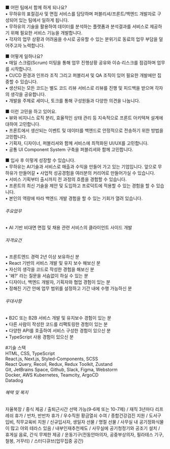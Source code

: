  
■ 어떤 팀에서 함께 하게 되나요?  
• 무하유의 표절검사 및 면접 서비스를 담당하며 퍼블리셔/프론트/백엔드 개발자로 구성되어 있는 팀에서 일하게 됩니다.  
• 무하유의 기술을 활용하여 데이터를 분석하는 플랫폼과 분석결과를 서비스로 제공하기 위해 필요한 서비스 기능을 개발합니다.  
• 각자의 업무 상황과 어려움을 수시로 공유할 수 있는 분위기로 동료의 업무 부담을 덜어주고자 노력합니다.  
  
■ 어떻게 일하나요?  
• 매일 스크럼(Scrum) 미팅을 통해 업무 진행상황 공유와 이슈·리스크를 점검하며 업무를 시작합니다.  
• CI/CD 환경과 인프라 조직 그리고 퍼블리셔 및 QA 조직이 있어 필요한 개발에만 집중할 수 있습니다.  
• 생산되는 모든 코드는 별도 코드 리뷰 서비스로 리뷰를 진행 및 피드백을 받으며 각자의 생각을 공유합니다.  
• 개발을 주제로 세미나, 토크를 통해 구성원들과 다양한 의견을 나눕니다.  
  
■ 이런 고민을 하고 있어요.  
• 뷰와 비지니스 로직 분리, 효율적인 상태 관리 등 지속적으로 프론트 아키텍쳐 설계에 대하여 고민합니다.  
• 프론트에서 생산되는 이벤트 및 데이터를 백엔드로 안정적으로 전송하기 위한 방법을 고민합니다.  
• 기획자, 디자이너, 퍼블리셔와 함께 서비스에 최적화된 UI/UX를 고민합니다.  
• 공통 UI Component System 구축을 퍼블리셔와 함께 고민합니다.  
  
■ 입사 후 이렇게 성장할 수 있습니다.  
• 무하유는 AI기술과 서비스로 매출과 수익을 만들어 가고 있는 기업입니다. 앞으로 무하유가 만들어갈 • 사업적 성공경험을 여러분의 커리어로 만들어가실 수 있습니다.  
• 서비스 기획부터 출시까지 전 과정의 흐름을 경험할 수 있습니다.  
• 프론트의 최신 기술을 제안 및 도입하고 프로덕트에 적용할 수 있는 경험을 할 수 있습니다.  
• 본인의 역량에 따라 백엔드 개발 경험을 할 수 있는 기회가 열려 있습니다.

###### 주요업무

• AI 기반 비대면 면접 및 채용 관련 서비스의 클라이언트 사이드 개발

###### 자격요건

• 프론트엔드 경력 2년 이상 보유하신 분  
• React 기반의 서비스 개발 및 유지 보수 해보신 분  
• 자신의 생각을 코드로 작성한 경험을 해보신 분  
• '왜?' 라는 질문을 서슴없이 하실 수 있는 분  
• 디자이너, 백엔드 개발자, 기획자와 협업 경험이 있는 분  
• 정해진 기간 안에 업무 범위를 설정하고 기간 내에 수행 가능하신 분

###### 우대사항

• B2C 또는 B2B 서비스 개발 및 유지보수 경험이 있는 분  
• 다른 사람이 작성한 코드를 리팩토링한 경험이 있는 분  
• 다양한 API를 호출하여 서비스 구성한 경험이 있으신 분  
• TypeScript 사용 경험이 있으신 분  
  
#기술 스택  
HTML, CSS, TypeScript  
React.js, Next.js, Styled-Components, SCSS  
React Query, Recoil, Redux, Redux Toolkit, Zustand  
Git, JetBrains Space, Github, Slack, Figma, Webstorm  
Docker, AWS Kubernetes, Teamcity, ArgoCD  
Datadog

###### 혜택 및 복지

자율복장 / 중식 제공 / 출퇴근시간 선택 가능(9-6제 또는 10-7제) / 재직 3년마다 리프레쉬 휴가 / 반차, 반반차 휴가 / 우수직원 황금열쇠 수여 / 종합건강검진 지원 / 도서구입비, 직무교육비 지원 / 신규입사자, 생일자 선물 / 명절 선물 / 사무실 내 공기정화식물이 많고 야외 테라스 있음 / 내부인재추천제도 / 사무실에 공기청정기와 공조기 설치 / 휴게실 음료, 간식 무제한 제공 / 운동기구(전동안마의자, 공중부상의자, 필라테스 기구, 철봉, 거꾸리) / 스터디큐브(업무집중 공간)